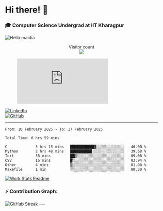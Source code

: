 # Hi there! 👋

### 🎓 Computer Science Undergrad at IIT Kharagpur

<img src="https://raw.githubusercontent.com/sagar-viradiya/sagar-viradiya/master/resources/banner.png" alt="Hello macha">

<p align="center"> 
  Visitor count<br>
  <img src="https://profile-counter.glitch.me/sesiii/count.svg" />
</p>

<figure><embed src="https://wakatime.com/share/@81d5e6c4-c575-43e6-9a9e-85ed25517f53/42cf003a-18dd-42ef-bded-df01146821f2.svg"></embed></figure>

[![LinkedIn](https://img.shields.io/badge/LinkedIn-0077B5?style=for-the-badge&logo=linkedin&logoColor=white)](https://www.linkedin.com/in/sesidadi)  
[![GitHub](https://img.shields.io/badge/GitHub-181717?style=for-the-badge&logo=github&logoColor=white)](https://github.com/sesiii)

---
<!--START_SECTION:waka-->

```txt
From: 10 February 2025 - To: 17 February 2025

Total Time: 6 hrs 59 mins

C             3 hrs 15 mins   ███████████▓░░░░░░░░░░░░░   46.00 %
Python        2 hrs 48 mins   ██████████░░░░░░░░░░░░░░░   39.68 %
Text          38 mins         ██▒░░░░░░░░░░░░░░░░░░░░░░   09.00 %
CSV           16 mins         █░░░░░░░░░░░░░░░░░░░░░░░░   03.94 %
Other         4 mins          ▒░░░░░░░░░░░░░░░░░░░░░░░░   01.08 %
Makefile      1 min           ░░░░░░░░░░░░░░░░░░░░░░░░░   00.30 %
```

<!--END_SECTION:waka-->


[![Work Stats Readme](https://github.com/sesiii/sesiii/actions/workflows/main.yml/badge.svg)](https://github.com/sesiii/sesiii/actions/workflows/main.yml)

### ⚡ Contribution Graph:

<img src="https://streak-stats.demolab.com/?user=sesiii&theme=radical" alt="GitHub Streak" />
---

